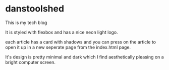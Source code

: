 # danstoolshed
This is my tech blog

It is styled with flexbox and has a nice neon light logo.

each article has a card with shadows and you can press on the article to open it up in a new seperate page from the index.html page.

It's design is pretty minimal and dark which I find aesthetically pleasing on a bright computer screen.